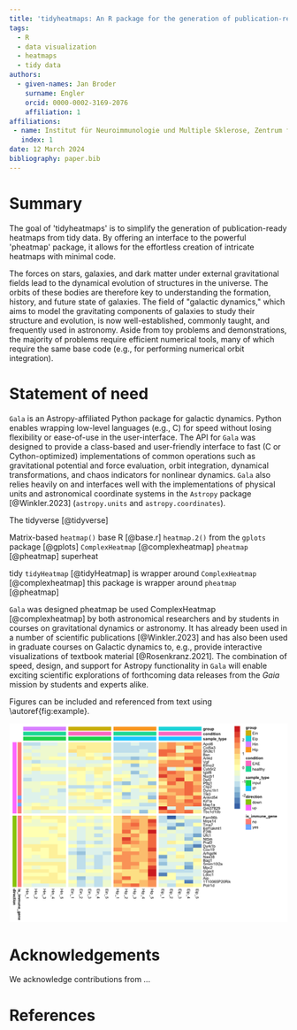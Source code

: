 ```yaml
---
title: 'tidyheatmaps: An R package for the generation of publication-ready heatmaps from tidy data'
tags:
  - R
  - data visualization
  - heatmaps
  - tidy data
authors:
  - given-names: Jan Broder
    surname: Engler
    orcid: 0000-0002-3169-2076
    affiliation: 1
affiliations:
 - name: Institut für Neuroimmunologie und Multiple Sklerose, Zentrum für Molekulare Neurobiologie Hamburg, Universitätsklinikum Hamburg-Eppendorf, 20251 Hamburg, Germany
   index: 1
date: 12 March 2024
bibliography: paper.bib
---
```



# Summary

The goal of 'tidyheatmaps' is to simplify the generation of publication-ready heatmaps from tidy data. By offering an interface to the powerful 'pheatmap' package, it allows for the effortless creation of intricate heatmaps with minimal code.

The forces on stars, galaxies, and dark matter under external gravitational
fields lead to the dynamical evolution of structures in the universe. The orbits
of these bodies are therefore key to understanding the formation, history, and
future state of galaxies. The field of "galactic dynamics," which aims to model
the gravitating components of galaxies to study their structure and evolution,
is now well-established, commonly taught, and frequently used in astronomy.
Aside from toy problems and demonstrations, the majority of problems require
efficient numerical tools, many of which require the same base code (e.g., for
performing numerical orbit integration).

# Statement of need

`Gala` is an Astropy-affiliated Python package for galactic dynamics. Python
enables wrapping low-level languages (e.g., C) for speed without losing
flexibility or ease-of-use in the user-interface. The API for `Gala` was
designed to provide a class-based and user-friendly interface to fast (C or
Cython-optimized) implementations of common operations such as gravitational
potential and force evaluation, orbit integration, dynamical transformations,
and chaos indicators for nonlinear dynamics. `Gala` also relies heavily on and
interfaces well with the implementations of physical units and astronomical
coordinate systems in the `Astropy` package [@Winkler.2023] (`astropy.units` and
`astropy.coordinates`).

The tidyverse [@tidyverse]


Matrix-based
`heatmap()` base R [@base.r]
`heatmap.2()` from the `gplots` package [@gplots]
`ComplexHeatmap` [@complexheatmap]
`pheatmap` [@pheatmap]
superheat

tidy
`tidyHeatmap` [@tidyHeatmap] is wrapper around `ComplexHeatmap` [@complexheatmap]
this package is wrapper around `pheatmap` [@pheatmap]


`Gala` was designed pheatmap be used ComplexHeatmap [@complexheatmap] by both astronomical researchers and by
students in courses on gravitational dynamics or astronomy. It has already been
used in a number of scientific publications [@Winkler.2023] and has also been
used in graduate courses on Galactic dynamics to, e.g., provide interactive
visualizations of textbook material [@Rosenkranz.2021]. The combination of speed,
design, and support for Astropy functionality in `Gala` will enable exciting
scientific explorations of forthcoming data releases from the *Gaia* mission by students and experts alike.

Figures can be included and referenced from text using \autoref{fig:example}.

![Caption for example figure.\label{fig:example}](man/figures/README-unnamed-chunk-2-1.png)

# Acknowledgements

We acknowledge contributions from ...

# References
